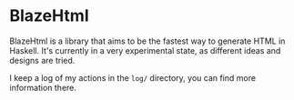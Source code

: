 BlazeHtml
=========

BlazeHtml is a library that aims to be the fastest way to generate HTML in
Haskell. It's currently in a very experimental state, as different ideas and
designs are tried.

I keep a log of my actions in the `log/` directory, you can find more
information there.
